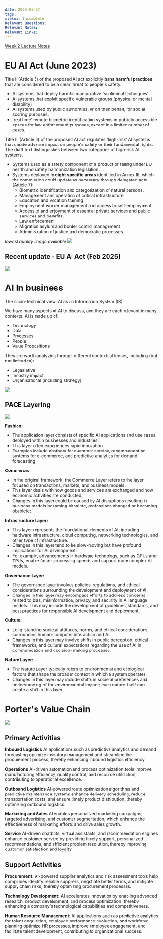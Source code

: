 ```yaml
---
date: 2025-03-07
tags: 
status: Incomplete
Relevant Questions: 
Relevant Notes: 
Relevant Links:
---
```

[Week 2 Lecture Notes](Attachments/BUSA3430-6430%20-%20S1%202025%20-%20week%202%20-%20Lecture.pdf)

# EU AI Act (June 2023)
Title II (Article 5) of the proposed AI act explicitly **bans harmful practices** that are considered to be a clear threat to people's safety.
- AI systems that deploy harmful manipulative 'subliminal techniques'
- AI systems that exploit specific vulnerable groups (physical or mental disability)
- AI systems used by public authorities, or on their behalf, for social scoring purposes.
- 'real time' remote biometric identification systems in publicly accessible spaces for law enforcement purposes, except in a limited number of cases.

Title III (Article 6) of the proposed AI act regulates 'high-risk' AI systems that create adverse impact on people's safety or their fundamental rights. The draft text distinguishes between two categories of high-risk AI systems.
- Systems used as a safety component of a product or falling under EU health and safety harmonization legislation.
- Systems deployed in **eight specific areas** identified in Annex III, which the commission could update as necessary through delegated acts (Article 7):
	- Biometric identification and categorization of natural persons.
	- Management and operation of critical infrastructure
	- Education and vocation training
	- Employment worker management and access to self-employment
	- Access to and enjoyment of essential private services and public services and benefits.
	- Law enforcement
	- Migration asylum and border control management
	- Administration of justice and democratic processes.

*lowest quality image available*
![](Attachments/Pasted%20image%2020250316164400.png)

## Recent update - EU AI Act (Feb 2025)
![](Attachments/Pasted%20image%2020250307225230.png)


# AI In business

The socio-technical view: AI as an Information System (IS)

We have many aspects of AI to discuss, and they are each relevant in many contexts. AI is made up of:
- Technology
- Data
- Processes
- People
- Value Propositions

They are worth analyzing through different contextual lenses, including (but not limited to):
- Legaslative
- Industry impact
- Organisational (including strategy)

![](Attachments/Pasted%20image%2020250307230127.png)



## PACE Layering

![](Attachments/Pasted%20image%2020250307230633.png)

**Fashion:** 
- The application layer consists of specific AI applications and use cases deployed within businesses and industries.
- This layer often experiences rapid innovation
- Examples include chatbots for customer service, recommendation systems for e-commerce, and predictive analytics for demand forecasting.

**Commerce:** 
- In the original framework, the Commerce Layer refers to the layer focused on transactions, markets, and business models. 
- This layer deals with how goods and services are exchanged and how economic activities are conducted.
- Changes in this layer could be caused by AI disruptions resulting in business models becoming obsolete, professions changed or becoming obsolete;

**Infrastructure Layer:**
- This layer represents the foundational elements of AI, including hardware infrastructure, cloud computing, networking technologies, and other type of infrastructure.
- Changes in this layer tend to be slow-moving but have profound implications for AI development. 
- For example, advancements in hardware technology, such as GPUs and TPUs, enable faster processing speeds and support more complex AI models.

**Governance Layer:**
- The governance layer involves policies, regulations, and ethical considerations surrounding the development and deployment of AI.
- Changes in this layer may encompass efforts to address concerns related to bias, misinformation, privacy, and security in AI language models. This may include the development of guidelines, standards, and best practices for responsible AI development and deployment.

**Culture:**
- Long-standing societal attitudes, norms, and ethical considerations surrounding human-computer interaction and AI.
- Changes in this layer may involve shifts in public perception, ethical frameworks, and cultural expectations regarding the use of AI in communication and decision- making processes.

**Nature Layer:**
- The Nature Layer typically refers to environmental and ecological factors that shape the broader context in which a system operates.
- Changes in this layer may include shifts in societal preferences and understanding of the environmental impact; even nature itself can create a shift in this layer

# Porter's Value Chain
![](Attachments/Pasted%20image%2020250307232233.png)


## Primary Activities
**Inbound Logistics**
AI applications such as predictive analytics and demand forecasting optimize inventory management and streamline the procurement process, thereby enhancing inbound logistics efficiency.

**Operations**
AI-driven automation and process optimization tools improve manufacturing efficiency, quality control, and resource utilization, contributing to operational excellence.

**Outbound Logistics**
AI-powered route optimization algorithms and predictive maintenance systems enhance delivery scheduling, reduce transportation costs, and ensure timely product distribution, thereby optimizing outbound logistics.

**Marketing and Sales**
AI enables personalized marketing campaigns, targeted advertising, and customer segmentation, which enhance the effectiveness of marketing efforts and drive sales growth.

**Service**
AI-driven chatbots, virtual assistants, and recommendation engines enhance customer service by providing timely support, personalized recommendations, and efficient problem resolution, thereby improving customer satisfaction and loyalty.

## Support Activities
**Procurement:** 
AI-powered supplier analytics and risk assessment tools help companies identify reliable suppliers, negotiate better terms, and mitigate supply chain risks, thereby optimizing procurement processes. 

**Technology Development:** 
AI accelerates innovation by enabling advanced research, product development, and process optimization, thereby enhancing a company's technological capabilities and competitiveness. 

**Human Resource Management:** 
AI applications such as predictive analytics for talent acquisition, employee performance evaluation, and workforce planning optimize HR processes, improve employee engagement, and facilitate talent development, contributing to organizational success.